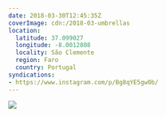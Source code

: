 ```yaml
---
date: 2018-03-30T12:45:35Z
coverImage: cdn:/2018-03-umbrellas
location:
  latitude: 37.099027
  longitude: -8.0012808
  locality: São Clemente
  region: Faro
  country: Portugal
syndications:
- https://www.instagram.com/p/Bg8qYE5gw0b/
---
```


![](cdn:/2018-03-umbrellas?class=fw)
